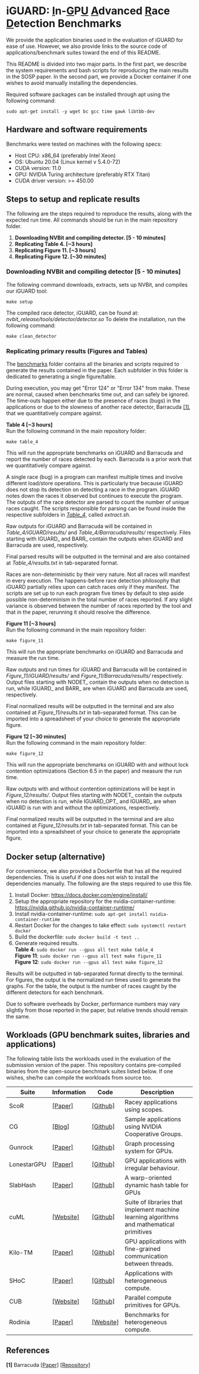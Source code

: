 # iGUARD: <ins>I</ins>n-<ins>G</ins>P<ins>U</ins> <ins>A</ins>dvanced <ins>R</ins>ace <ins>D</ins>etection Benchmarks
We provide the application binaries used in the evaluation of iGUARD for ease of use. However, we also provide links to the source code of applications/benchmark suites toward the end of this README. 

This README is divided into two major parts. In the first part, we describe the system requirements and bash scripts for reproducing the main results in the SOSP paper. In the second part, we provide a Docker container if one wishes to avoid manually installing the dependencies. 

Required software packages can be installed through apt using the following command:
```
sudo apt-get install -y wget bc gcc time gawk libtbb-dev
```

## Hardware and software requirements
Benchmarks were tested on machines with the following specs:
* Host CPU: x86\_64  (preferably Intel Xeon)
* OS: Ubuntu 20.04 (Linux kernel v 5.4.0-72)
* CUDA version: 11.0
* GPU: NVIDIA Turing architecture (preferably RTX Titan)
* CUDA driver version: >= 450.00


## Steps to setup and replicate results
The following are the steps required to reproduce the results, along with the expected run time. All commands should be run in the main repository folder.
 1. **Downloading NVBit and compiling detector. [5 - 10 minutes]**
 2. **Replicating Table 4. [~3 hours]**
 3. **Replicating Figure 11. [~3 hours]**
 4. **Replicating Figure 12. [~30 minutes]**

### Downloading NVBit and compiling detector  [5 - 10 minutes]
The following command downloads, extracts, sets up NVBit, and compiles our iGUARD tool:
```
make setup
```
The compiled race detector, iGUARD, can be found at: *nvbit_release/tools/detector/detector.so*
To delete the installation, run the following command:
```
make clean_detector
```

### Replicating primary results (Figures and Tables)
The [benchmarks](/) folder contains all the binaries and scripts required to generate the results contained in the paper. Each subfolder in this folder is dedicated to generating a single figure/table. 

During execution, you may get "Error 124" or "Error 134" from make. These are normal, caused when benchmarks time out, and can safely be ignored. The time-outs happen either due to the presence of races (bugs) in the applications or due to the slowness of another race detector, Barracuda [[1]](#references), that we quantitatively compare against.    

**Table 4 [~3 hours]**     
Run the following command in the main repository folder:
```
make table_4
```
This will run the appropriate benchmarks on iGUARD and Barracuda and report the number of races detected by each. Barracuda is a prior work that we quantitatively compare against.

A single race (bug) in a program can manifest multiple times and involve different load/store operations. This is particularly true because iGUARD does not stop its detection on detecting a race in the program. iGUARD notes down the races it observed but continues to execute the program. The outputs of the race detector are parsed to count the number of unique races caught. The scripts responsible for parsing can be found inside the respective subfolders in *[Table_4](Table_4/)*, called *extract.sh*. 

Raw outputs for iGUARD and Barracuda will be contained in *Table_4/iGUARD/results/* and *Table_4/Barracuda/results/* respectively. Files starting with IGUARD_ and BARR_ contain the outputs when iGUARD and Barracuda are used, respectively.

Final parsed results will be outputted in the terminal and are also contained at *Table_4/results.txt* in tab-separated format.    

Races are non-deterministic by their very nature. Not all races will manifest in every execution. The happens-before race detection philosophy that iGUARD partially relies upon can catch races only if they manifest. The scripts are set up to run each program five times by default to step aside possible non-determinism in the total number of races reported. If any slight variance is observed between the number of races reported by the tool and that in the paper, rerunning it should resolve the difference. 

**Figure 11 [~3 hours]**    
Run the following command in the main repository folder:
```
make figure_11
```
This will run the appropriate benchmarks on iGUARD and Barracuda and measure the run time.    

Raw outputs and run times for iGUARD and Barracuda will be contained in *Figure_11/iGUARD/results/* and *Figure_11/Barracuda/results/* respectively. Output files starting with NODET_ contain the outputs when no detection is run, while IGUARD_ and BARR_ are when iGUARD and Barracuda are used, respectively.

Final normalized results will be outputted in the terminal and are also contained at *Figure_11/results.txt* in tab-separated format. This can be imported into a spreadsheet of your choice to generate the appropriate figure.

**Figure 12 [~30 minutes]**     
Run the following command in the main repository folder:
```
make figure_12
```
This will run the appropriate benchmarks on iGUARD with and without lock contention optimizations (Section 6.5 in the paper) and measure the run time. 

Raw outputs with and without contention optimizations will be kept in *Figure_12/results/*. Output files starting with NODET_ contain the outputs when no detection is run, while IGUARD_OPT_ and IGUARD_ are when iGUARD is run with and without the optimizations, respectively.

Final normalized results will be outputted in the terminal and are also contained at *Figure_12/results.txt* in tab-separated format. This can be imported into a spreadsheet of your choice to generate the appropriate figure.



## Docker setup (alternative)
For convenience, we also provided a Dockerfile that has all the required dependencies. This is useful if one does not wish to install the dependencies manually. The following are the steps required to use this file.
1. Install Docker: https://docs.docker.com/engine/install/
2. Setup the appropriate repository for the nvidia-container-runtime: https://nvidia.github.io/nvidia-container-runtime/
3. Install nvidia-container-runtime: `sudo apt-get install nvidia-container-runtime`
4. Restart Docker for the changes to take effect: `sudo systemctl restart docker`
5. Build the dockerfile: `sudo docker build -t test ..`
6. Generate required results.    
**Table 4**: `sudo docker run --gpus all test make table_4`    
**Figure 11**: `sudo docker run --gpus all test make figure_11`    
**Figure 12**: `sudo docker run --gpus all test make figure_12`    

Results will be outputted in tab-separated format directly to the terminal. For figures, the output is the normalized run times used to generate the graphs. For the table, the output is the number of races caught by the different detectors for each benchmark.    

Due to software overheads by Docker, performance numbers may vary slightly from those reported in the paper, but relative trends should remain the same.


## Workloads (GPU benchmark suites, libraries and applications)
The following table lists the workloads used in the evaluation of the submission version of the paper. This repository contains pre-compiled binaries from the open-source benchmark suites listed below. If one wishes, she/he can compile the workloads from source too. 


| Suite      | Information | Code | Description |
| ---------- | -------- | -------- | - |
| ScoR       | [[Paper]](https://www.csa.iisc.ac.in/~arkapravab/papers/isca20_ScoRD.pdf)     | [[Github]](https://github.com/csl-iisc/ScoR) | Racey applications using scopes. |
| CG         | [[Blog]](https://developer.nvidia.com/blog/cooperative-groups/)     | [[Github]](https://github.com/NVIDIA/cuda-samples) | Sample applications using NVIDIA Cooperative Groups. |
| Gunrock    | [[Paper]](https://escholarship.org/uc/item/9gj6r1dj)     | [[Github]](https://github.com/gunrock/gunrock)     | Graph processing system for GPUs. |
| LonestarGPU| [[Paper]](http://cs.txstate.edu/~mb92/papers/iiswc12.pdf)     | [[Github]](https://github.com/IntelligentSoftwareSystems/Galois/tree/master/lonestar/analytics/gpu)     | GPU applications with irregular behaviour.
| SlabHash   | [[Paper]](https://par.nsf.gov/servlets/purl/10062407)     | [[Github]](https://github.com/owensgroup/SlabHash)     | A warp-oriented dynamic hash table for GPUs
| cuML       | [[Website]](https://docs.rapids.ai/api/cuml/stable/)     | [[Github]](https://github.com/rapidsai/cuml)     | Suite of libraries that implement machine learning algorithms and mathematical primitives
| Kilo-TM    | [[Paper]](https://ieeexplore.ieee.org/document/6174995)     | [[Github]](https://github.com/upenn-acg/barracuda/tree/master/benchmarks/gpu-tm)     | GPU applications with fine-grained communication between threads. | 
| SHoC       | [[Paper]](https://dl.acm.org/doi/10.1145/1735688.1735702)     | [[Github]](https://github.com/vetter/shoc) | Applications with heterogeneous compute.
| CUB        | [[Website]](https://nvlabs.github.io/cub/)     | [[Github]](https://github.com/NVIDIA/cub)     | Parallel compute primitives for GPUs. |
| Rodinia    | [[Paper]](https://www.cs.virginia.edu/~skadron/Papers/rodinia_iiswc09.pdf)     | [[Website]](http://lava.cs.virginia.edu/Rodinia/download.htm)     | Benchmarks for heterogeneous compute.


## References
**[1]** Barracuda [[Paper]](https://www.cs.uic.edu/~mansky/barracuda.pdf) [[Repository]](https://github.com/upenn-acg/barracuda)
